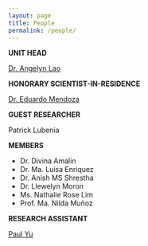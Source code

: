 ```yaml
---
layout: page
title: People
permalink: /people/
---
```


**UNIT HEAD**

[Dr. Angelyn Lao](https://angelynlao.github.io/)

**HONORARY SCIENTIST-IN-RESIDENCE**

[Dr. Eduardo Mendoza](https://www.dlsu.edu.ph/colleges/cos/departments/mathematics/adjunct-professor/)

**GUEST RESEARCHER**

Patrick Lubenia

**MEMBERS**

- Dr. Divina Amalin
- Dr. Ma. Luisa Enriquez
- Dr. Anish MS Shrestha
- Dr. Llewelyn Moron
- Ms. Nathalie Rose Lim
- Prof. Ma. Nilda Muñoz

**RESEARCH ASSISTANT**

[Paul Yu](https://yupaulk.github.io/)
